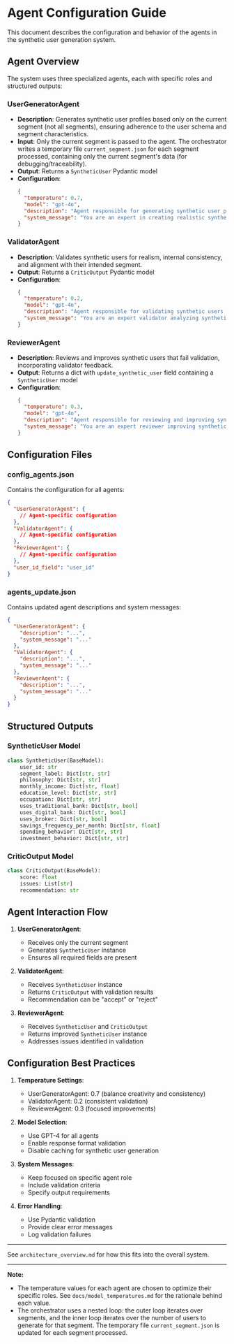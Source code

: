 # Agent Configuration Guide

This document describes the configuration and behavior of the agents in the synthetic user generation system.

## Agent Overview

The system uses three specialized agents, each with specific roles and structured outputs:

### UserGeneratorAgent

- **Description**: Generates synthetic user profiles based only on the current segment (not all segments), ensuring adherence to the user schema and segment characteristics.
- **Input**: Only the current segment is passed to the agent. The orchestrator writes a temporary file `current_segment.json` for each segment processed, containing only the current segment's data (for debugging/traceability).
- **Output**: Returns a `SyntheticUser` Pydantic model
- **Configuration**:
  ```json
  {
    "temperature": 0.7,
    "model": "gpt-4o",
    "description": "Agent responsible for generating synthetic user profiles that match segment characteristics and schema requirements",
    "system_message": "You are an expert in creating realistic synthetic user profiles..."
  }
  ```

### ValidatorAgent

- **Description**: Validates synthetic users for realism, internal consistency, and alignment with their intended segment.
- **Output**: Returns a `CriticOutput` Pydantic model
- **Configuration**:
  ```json
  {
    "temperature": 0.2,
    "model": "gpt-4o",
    "description": "Agent responsible for validating synthetic users for realism and consistency",
    "system_message": "You are an expert validator analyzing synthetic user profiles..."
  }
  ```

### ReviewerAgent

- **Description**: Reviews and improves synthetic users that fail validation, incorporating validator feedback.
- **Output**: Returns a dict with `update_synthetic_user` field containing a `SyntheticUser` model
- **Configuration**:
  ```json
  {
    "temperature": 0.3,
    "model": "gpt-4o",
    "description": "Agent responsible for reviewing and improving synthetic users based on validation feedback",
    "system_message": "You are an expert reviewer improving synthetic user profiles..."
  }
  ```

## Configuration Files

### config_agents.json

Contains the configuration for all agents:
```json
{
  "UserGeneratorAgent": {
    // Agent-specific configuration
  },
  "ValidatorAgent": {
    // Agent-specific configuration
  },
  "ReviewerAgent": {
    // Agent-specific configuration
  },
  "user_id_field": "user_id"
}
```

### agents_update.json

Contains updated agent descriptions and system messages:
```json
{
  "UserGeneratorAgent": {
    "description": "...",
    "system_message": "..."
  },
  "ValidatorAgent": {
    "description": "...",
    "system_message": "..."
  },
  "ReviewerAgent": {
    "description": "...",
    "system_message": "..."
  }
}
```

## Structured Outputs

### SyntheticUser Model

```python
class SyntheticUser(BaseModel):
    user_id: str
    segment_label: Dict[str, str]
    philosophy: Dict[str, str]
    monthly_income: Dict[str, float]
    education_level: Dict[str, str]
    occupation: Dict[str, str]
    uses_traditional_bank: Dict[str, bool]
    uses_digital_bank: Dict[str, bool]
    uses_broker: Dict[str, bool]
    savings_frequency_per_month: Dict[str, float]
    spending_behavior: Dict[str, str]
    investment_behavior: Dict[str, str]
```

### CriticOutput Model

```python
class CriticOutput(BaseModel):
    score: float
    issues: List[str]
    recommendation: str
```

## Agent Interaction Flow

1. **UserGeneratorAgent**:
   - Receives only the current segment
   - Generates `SyntheticUser` instance
   - Ensures all required fields are present

2. **ValidatorAgent**:
   - Receives `SyntheticUser` instance
   - Returns `CriticOutput` with validation results
   - Recommendation can be "accept" or "reject"

3. **ReviewerAgent**:
   - Receives `SyntheticUser` and `CriticOutput`
   - Returns improved `SyntheticUser` instance
   - Addresses issues identified in validation

## Configuration Best Practices

1. **Temperature Settings**:
   - UserGeneratorAgent: 0.7 (balance creativity and consistency)
   - ValidatorAgent: 0.2 (consistent validation)
   - ReviewerAgent: 0.3 (focused improvements)

2. **Model Selection**:
   - Use GPT-4 for all agents
   - Enable response format validation
   - Disable caching for synthetic user generation

3. **System Messages**:
   - Keep focused on specific agent role
   - Include validation criteria
   - Specify output requirements

4. **Error Handling**:
   - Use Pydantic validation
   - Provide clear error messages
   - Log validation failures

---
See `architecture_overview.md` for how this fits into the overall system. 

---

**Note:**
- The temperature values for each agent are chosen to optimize their specific roles. See `docs/model_temperatures.md` for the rationale behind each value. 
- The orchestrator uses a nested loop: the outer loop iterates over segments, and the inner loop iterates over the number of users to generate for that segment. The temporary file `current_segment.json` is updated for each segment processed.